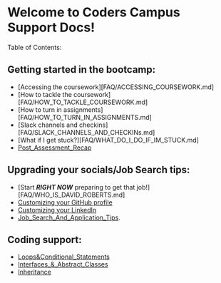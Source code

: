 # Welcome to Coders Campus Support Docs!

Table of Contents:

## Getting started in the bootcamp:

- [Accessing the coursework][FAQ/ACCESSING_COURSEWORK.md]
- [How to tackle the coursework][FAQ/HOW_TO_TACKLE_COURSEWORK.md]
- [How to turn in assignments][FAQ/HOW_TO_TURN_IN_ASSIGNMENTS.md]
- [Slack channels and checkins][FAQ/SLACK_CHANNELS_AND_CHECKINs.md]
- [What if I get stuck?][FAQ/WHAT_DO_I_DO_IF_IM_STUCK.md]
- [Post_Assessment_Recap](POST_ASSESSMENT_RECAP.md)

## Upgrading your socials/Job Search tips:

- [Start _**RIGHT NOW**_ preparing to get that job!][FAQ/WHO_IS_DAVID_ROBERTS.md]
- [Customizing your GitHub profile](CUSTOMIZING_YOUR_GIT_PROFILE.md)
- [Customizing your LinkedIn](OPTIMIZING_YOUR_LINKED_IN.md)
- [Job_Search_And_Application_Tips](HOW_TO_APPLY_FOR_A_JOB.md).

## Coding support:
- [Loops&Conditional_Statements](LOOPS_&_CONDITIONAL_STATEMENTS.md)
- [Interfaces_&_Abstract_Classes](INTERFACES_ABSTRACT_CLASSES.md)
- [Inheritance](INHERITANCE.md)
